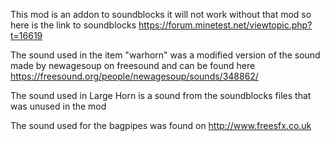 This mod is an addon to soundblocks it will not work without that mod so here is the link to soundblocks
https://forum.minetest.net/viewtopic.php?t=16619

The sound used in the item "warhorn" was a modified version of the sound made by newagesoup on freesound and can be found here
https://freesound.org/people/newagesoup/sounds/348862/

The sound used in Large Horn is a sound from the soundblocks files that was unused in the mod

The sound used for the bagpipes was found on  http://www.freesfx.co.uk
